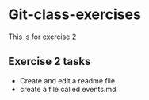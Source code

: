 # Git-class-exercises
This is for exercise 2

## Exercise 2 tasks
* Create and edit a readme file
* create a file called events.md
